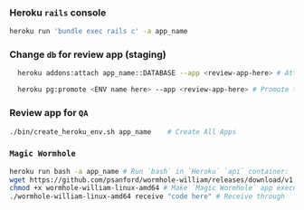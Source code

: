 ### Heroku `rails` console
```bash 
heroku run 'bundle exec rails c' -a app_name
```

### Change `db` for review app (staging)
```bash 
  heroku addons:attach app_name::DATABASE --app <review-app-here> # Attach the staging database to your review app: 
```
```bash 
  heroku pg:promote <ENV name here> --app <review-app-here> # Promote the attached `db` to the primary database for your review app:
```

### Review app for `QA`

```bash
./bin/create_heroku_env.sh app_name    # Create All Apps
```

### `Magic Wormhole`
```bash
heroku run bash -a app_name # Run `bash` in `Heroku` `api` container: 
wget https://github.com/psanford/wormhole-william/releases/download/v1.0.5/wormhole-william-linux-amd64 # Get `Magic Wormhole` app within the `Heroku` container 
chmod +x wormhole-william-linux-amd64 # Make `Magic Wormhole` app executable
./wormhole-william-linux-amd64 receive "code here" # Receive through  `Magic Wormhole` the `CSV` file you sent in `step 1`
```